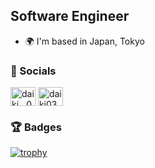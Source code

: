 Software Engineer
------------------------

* 🌍  I'm based in Japan, Tokyo

### 📱 Socials

<a href="https://twitter.com/daiki__0381" target="blank"><img align="center" src="https://raw.githubusercontent.com/rahuldkjain/github-profile-readme-generator/master/src/images/icons/Social/twitter.svg" alt="daiki__0381" height="30" width="40" /></a>
<a href="https://fb.com/daiki0381" target="blank"><img align="center" src="https://raw.githubusercontent.com/rahuldkjain/github-profile-readme-generator/master/src/images/icons/Social/facebook.svg" alt="daiki0381" height="30" width="40" /></a>

### 🏆 Badges

[![trophy](https://github-profile-trophy.vercel.app/?username=daiki0381&title=MultiLanguage,Commits,Issues,PullRequest,Repositories,Followers&column=6)](https://github.com/ryo-ma/github-profile-trophy)
